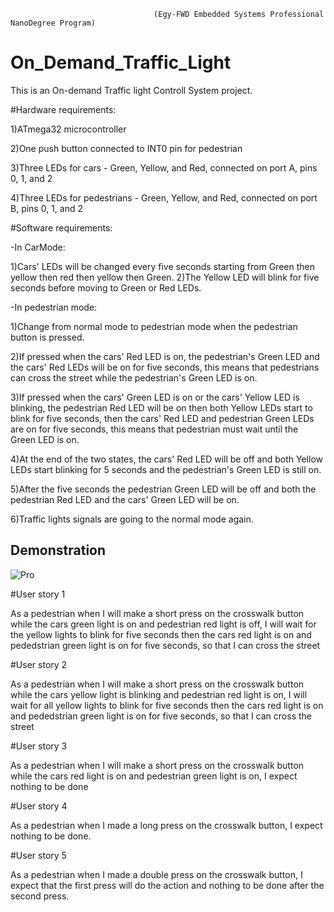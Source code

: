                                     (Egy-FWD Embedded Systems Professional NanoDegree Program)



# On_Demand_Traffic_Light
This is an On-demand Traffic light Controll System project.

#Hardware requirements:

1)ATmega32 microcontroller

2)One push button connected to INT0 pin for pedestrian

3)Three LEDs for cars - Green, Yellow, and Red, connected on port A, pins 0, 1, and 2

4)Three LEDs for pedestrians - Green, Yellow, and Red, connected on port B, pins 0, 1, and 2

#Software requirements:

-In CarMode:

1)Cars' LEDs will be changed every five seconds starting from Green then yellow then red then yellow then Green.
2)The Yellow LED will blink for five seconds before moving to Green or Red LEDs.


-In pedestrian mode:

1)Change from normal mode to pedestrian mode when the pedestrian button is pressed.

2)If pressed when the cars' Red LED is on, the pedestrian's Green LED and the cars' Red LEDs will be on for five seconds, this means that pedestrians can cross the
street while the pedestrian's Green LED is on.

3)If pressed when the cars' Green LED is on or the cars' Yellow LED is blinking, the pedestrian Red LED will be on then both Yellow LEDs start to blink for five seconds, then the cars' Red LED and pedestrian Green LEDs are on for five seconds, this means that pedestrian must wait until the Green LED is on.

4)At the end of the two states, the cars' Red LED will be off and both Yellow LEDs start blinking for 5 seconds and the pedestrian's Green LED is still on.

5)After the five seconds the pedestrian Green LED will be off and both the pedestrian Red LED and the cars' Green LED will be on.

6)Traffic lights signals are going to the normal mode again.

## Demonstration
![Pro](https://user-images.githubusercontent.com/95107740/208818844-ff86e768-2bdf-42fe-afa7-505e1febf5fd.png)


#User story 1

As a pedestrian when I will make a short press on the crosswalk button while the cars green light is on and pedestrian red light is off, I will wait for the yellow lights to blink for five seconds then the cars red light is on and pededstrian green light is on for five seconds, so that I can cross the street

#User story 2

As a pedestrian when I will make a short press on the crosswalk button while the cars yellow light is blinking and pedestrian red light is on, I will wait for all yellow lights to blink for five seconds then the cars red light is on and pededstrian green light is on for five seconds, so that I can cross the street

#User story 3

As a pedestrian when I will make a short press on the crosswalk button while the cars red light is on and pedestrian green light is on, I expect nothing to be done

#User story 4

As a pedestrian when I made a long press on the crosswalk button, I expect nothing to be done.

#User story 5

As a pedestrian when I made a double press on the crosswalk button, I expect that the first press will do the action and nothing to be done after the second press.
